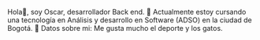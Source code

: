 Hola👋, soy Oscar, desarrollador Back end.
🌱 Actualmente estoy cursando una tecnología en Análisis y desarrollo en Software (ADSO) en la ciudad de Bogotá.
👀 Datos sobre mi: Me gusta mucho el deporte y los gatos.
